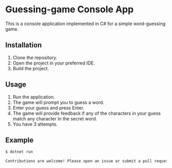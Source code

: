 # Guessing-game Console App
This is a console application implemented in C# for a simple word-guessing game.

## Installation
1. Clone the repository.
2. Open the project in your preferred IDE.
3. Build the project.

## Usage
1. Run the application.
2. The game will prompt you to guess a word.
3. Enter your guess and press Enter.
4. The game will provide feedback if any of the characters in your guess match any character in the secret word.
5. You have 3 attempts.

## Example 
```bash
$ dotnet run

Contributions are welcome! Please open an issue or submit a pull request. 

